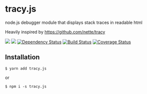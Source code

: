 # tracy.js

node.js debugger module that displays stack traces in readable html

Heavily inspired by https://github.com/nette/tracy

[![](https://img.shields.io/npm/v/tracy.js.svg)](https://www.npmjs.com/package/tracy.js)
[![](https://img.shields.io/npm/dm/tracy.js.svg)](https://www.npmjs.com/package/tracy.js)
[![Dependency Status](https://david-dm.org/B4nan/tracy.js.svg)](https://david-dm.org/B4nan/tracy.js)
[![Build Status](https://travis-ci.org/B4nan/tracy.js.svg?branch=master)](https://travis-ci.org/B4nan/tracy.js)
[![Coverage Status](https://img.shields.io/coveralls/B4nan/tracy.js.svg)](https://coveralls.io/r/B4nan/tracy.js?branch=master)

## Installation

`$ yarn add tracy.js`
 
or 

`$ npm i -s tracy.js`
